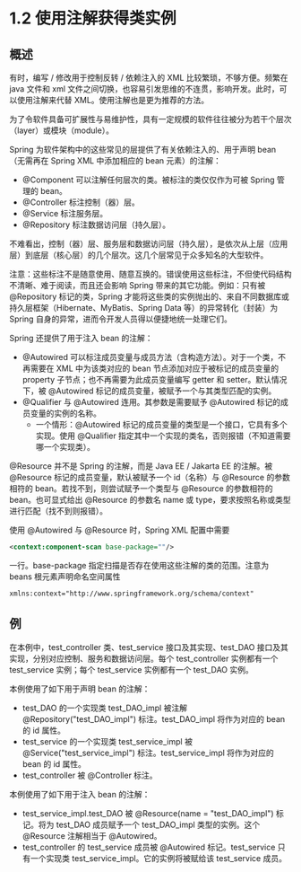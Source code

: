 # 1.2 使用注解获得类实例

## 概述

有时，编写 / 修改用于控制反转 / 依赖注入的 XML 比较繁琐，不够方便。频繁在 java 文件和 xml 文件之间切换，也容易引发思维的不连贯，影响开发。此时，可以使用注解来代替 XML。使用注解也是更为推荐的方法。

为了令软件具备可扩展性与易维护性，具有一定规模的软件往往被分为若干个层次（layer）或模块（module）。

Spring 为软件架构中的这些常见的层提供了有关依赖注入的、用于声明 bean（无需再在 Spring XML 中添加相应的 bean 元素）的注解：
- @Component 可以注解任何层次的类。被标注的类仅仅作为可被 Spring 管理的 bean。
- @Controller 标注控制（器）层。
- @Service 标注服务层。
- @Repository 标注数据访问层（持久层）。

不难看出，控制（器）层、服务层和数据访问层（持久层），是依次从上层（应用层）到底层（核心层）的几个层次。这几个层常见于众多知名的大型软件。

注意：这些标注不是随意使用、随意互换的。错误使用这些标注，不但使代码结构不清晰、难于阅读，而且还会影响 Spring 带来的其它功能。例如：只有被 @Repository 标记的类，Spring 才能将这些类的实例抛出的、来自不同数据库或持久层框架（Hibernate、MyBatis、Spring Data 等）的异常转化（封装）为 Spring 自身的异常，进而令开发人员得以便捷地统一处理它们。

Spring 还提供了用于注入 bean 的注解：
- @Autowired 可以标注成员变量与成员方法（含构造方法）。对于一个类，不再需要在 XML 中为该类对应的 bean 节点添加对应于被标记的成员变量的 property 子节点；也不再需要为此成员变量编写 getter 和 setter。默认情况下，被 @Autowired 标记的成员变量，被赋予一个与其类型匹配的实例。
- @Qualifier 与 @Autowired 连用。其参数是需要赋予 @Autowired 标记的成员变量的实例的名称。
  - 一个情形：@Autowired 标记的成员变量的类型是一个接口，它具有多个实现。使用 @Qualifier 指定其中一个实现的类名，否则报错（不知道需要哪一个实现类）。

@Resource 并不是 Spring 的注解，而是 Java EE / Jakarta EE 的注解。被 @Resource 标记的成员变量，默认被赋予一个 id（名称）与 @Resource 的参数相符的 bean。若找不到，则尝试赋予一个类型与 @Resource 的参数相符的 bean。也可显式给出 @Resource 的参数名 name 或 type，要求按照名称或类型进行匹配（找不到则报错）。

使用 @Autowired 与 @Resource 时，Spring XML 配置中需要
```xml
<context:component-scan base-package=""/>
```
一行。base-package 指定扫描是否存在使用这些注解的类的范围。注意为 beans 根元素声明命名空间属性
```xml
xmlns:context="http://www.springframework.org/schema/context"
```

## 例

在本例中，test_controller 类、test_service 接口及其实现、test_DAO 接口及其实现，分别对应控制、服务和数据访问层。每个 test_controller 实例都有一个 test_service 实例；每个 test_service 实例都有一个 test_DAO 实例。

本例使用了如下用于声明 bean 的注解：
- test_DAO 的一个实现类 test_DAO_impl 被注解 @Repository("test_DAO_impl") 标注。test_DAO_impl 将作为对应的 bean 的 id 属性。
- test_service 的一个实现类 test_service_impl 被 @Service("test_service_impl") 标注。test_service_impl 将作为对应的 bean 的 id 属性。
- test_controller 被 @Controller 标注。

本例使用了如下用于注入 bean 的注解：
- test_service_impl.test_DAO 被 @Resource(name = "test_DAO_impl") 标记。将为 test_DAO 成员赋予一个 test_DAO_impl 类型的实例。这个 @Resource 注解相当于 @Autowired。
- test_controller 的 test_service 成员被 @Autowired 标记。test_service 只有一个实现类 test_service_impl。它的实例将被赋给该 test_service 成员。
